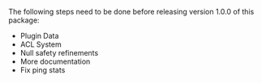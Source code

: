 The following steps need to be done before releasing version 1.0.0 of this package:
* Plugin Data
* ACL System
* Null safety refinements
* More documentation
* Fix ping stats